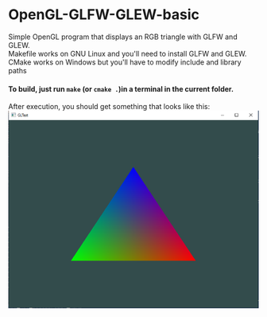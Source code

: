 # OpenGL-GLFW-GLEW-basic
Simple OpenGL program that displays an RGB triangle with GLFW and GLEW. <br>
Makefile works on GNU Linux and you'll need to install GLFW and GLEW. <br>
CMake works on Windows but you'll have to modify include and library paths <br>
#### To build, just run `make`  (or `cmake .`)in a terminal in the current folder.
After execution, you should get something that looks like this:
 ![OpenGL-GLFW-GLEW-ScreenShot](opengl-glew-glfw.png)

